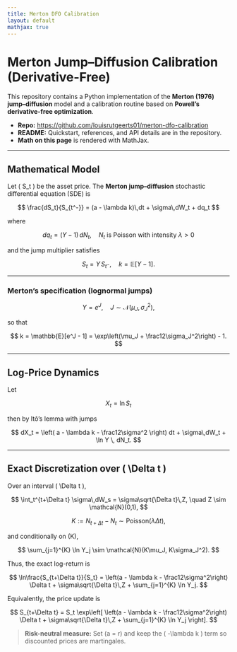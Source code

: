 ```yaml
---
title: Merton DFO Calibration
layout: default
mathjax: true
---
```


# Merton Jump–Diffusion Calibration (Derivative-Free)

This repository contains a Python implementation of the **Merton (1976) jump–diffusion** model and a calibration routine based on **Powell’s derivative-free optimization**.

- **Repo:** <https://github.com/louisrutgeerts01/merton-dfo-calibration>  
- **README:** Quickstart, references, and API details are in the repository.  
- **Math on this page** is rendered with MathJax.

<!-- Load MathJax -->
<script type="text/javascript" async
  src="https://cdnjs.cloudflare.com/ajax/libs/mathjax/2.7.7/MathJax.js?config=TeX-MML-AM_CHTML">
</script>

<style>
  .mjx-chtml { font-size: 120% !important; }
</style>

---

## Mathematical Model

Let  \( S_t \) be the asset price. The **Merton jump–diffusion** stochastic differential equation (SDE) is  

$$
\frac{dS_t}{S_{t^-}} = (a - \lambda k)\,dt + \sigma\,dW_t + dq_t
$$  

where  

$$
dq_t = (Y-1)\,dN_t, \quad N_t \text{ is Poisson with intensity } \lambda > 0
$$  

and the jump multiplier satisfies  

$$
S_t = Y\,S_{t^-}, \quad k = \mathbb{E}[Y-1].
$$

---

### Merton’s specification (lognormal jumps)

$$
Y = e^{J}, \quad J \sim \mathcal{N}(\mu_J, \sigma_J^2),
$$  

so that  

$$
k = \mathbb{E}[e^J - 1] = \exp\left(\mu_J + \frac12\sigma_J^2\right) - 1.
$$

---

## Log-Price Dynamics

Let  

$$
X_t = \ln S_t
$$  

then by Itô’s lemma with jumps  

$$
dX_t = \left( a - \lambda k - \frac12\sigma^2 \right) dt + \sigma\,dW_t + \ln Y \, dN_t.
$$

---

## Exact Discretization over \( \Delta t \)

Over an interval \( \Delta t \),  

$$
\int_t^{t+\Delta t} \sigma\,dW_s = \sigma\sqrt{\Delta t}\,Z, \quad Z \sim \mathcal{N}(0,1),
$$  

$$
K := N_{t+\Delta t} - N_t \sim \mathrm{Poisson}(\lambda\Delta t),
$$  

and conditionally on \(K\),  

$$
\sum_{j=1}^{K} \ln Y_j \sim \mathcal{N}(K\mu_J, K\sigma_J^2).
$$

Thus, the exact log-return is  

$$
\ln\frac{S_{t+\Delta t}}{S_t} = \left(a - \lambda k - \frac12\sigma^2\right) \Delta t + \sigma\sqrt{\Delta t}\,Z + \sum_{j=1}^{K} \ln Y_j.
$$

Equivalently, the price update is  

$$
S_{t+\Delta t} = S_t \exp\left[ \left(a - \lambda k - \frac12\sigma^2\right) \Delta t + \sigma\sqrt{\Delta t}\,Z + \sum_{j=1}^{K} \ln Y_j \right].
$$

> **Risk-neutral measure:** Set \(a = r\) and keep the \( -\lambda k \) term so discounted prices are martingales.
